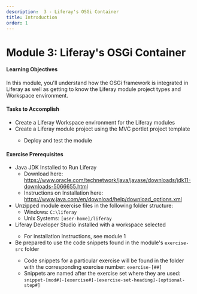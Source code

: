 ```yaml
---
description:  3 - Liferay's OSGi Container
title: Introduction
order: 1
---
```


# Module 3: Liferay's OSGi Container 

<div class="ahead">
<h4>Learning Objectives</h4>

In this module, you'll understand how the OSGi framework is integrated in Liferay as well as getting to know the Liferay module project types and Workspace environment.

<h4>Tasks to Accomplish</h4>
<ul>
    <li>Create a Liferay Workspace environment for the Liferay modules</li>
    <li>Create a Liferay module project using the MVC portlet project template</li>
    <ul>
        <li>Deploy and test the module</li>
    </ul>
</ul>

<h4>Exercise Prerequisites</h4>
<ul>
    <li>Java JDK Installed to Run Liferay
    <ul>
        <li>Download here: <a href="https://www.oracle.com/technetwork/java/javase/downloads/jdk11-downloads-5066655.html">https://www.oracle.com/technetwork/java/javase/downloads/jdk11-downloads-5066655.html</a>
        </li>
        <li>Instructions on Installation here: <a href="https://www.java.com/en/download/help/download_options.xml">https://www.java.com/en/download/help/download_options.xml</a>
        </li>
    </ul>
    <li>Unzipped module exercise files in the following folder structure:
    <ul>
        <li> Windows: <code>C:\liferay</code></li>
        <li> Unix Systems: <code>[user-home]/liferay</code></li>
    </ul>
    <li>Liferay Developer Studio installed with a workspace selected</li>
    <ul>
        <li>For installation instructions, see module 1</li>
    </ul>
    <li>Be prepared to use the code snippets found in the module's <code>exercise-src</code> folder</li>
    <ul>
        <li>Code snippets for a particular exercise will be found in the folder with the corresponding exercise number: <code>exercise-[##]</code></li>
        <li>Snippets are named after the exercise set where they are used: <code>snippet-[mod#]-[exercise#]-[exercise-set-heading]-[optional-step#]</code></li>
    </ul>
</ul>
</div>

